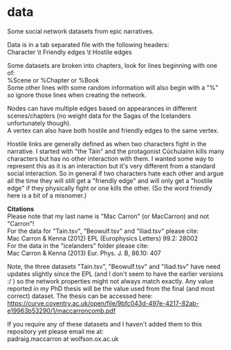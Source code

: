 # data

Some social network datasets from  epic narratives.

Data is in a tab separated file with the following headers: <br />
Character \t Friendly edges \t Hostile edges

Some datasets are broken into chapters, look for lines beginning with one of:<br />
%Scene or %Chapter or %Book<br />
Some other lines with some random information will also begin with a "%" so ignore those lines when creating the network.

Nodes can have multiple edges based on appearances in different scenes/chapters (no weight data for the Sagas of the Icelanders unfortunately though). <br />
A vertex can also have both hostile and friendly edges to the same vertex. <br/>

Hostile links are generally defined as when two characters fight in the narrative. I started with "the Táin" and the protagonist Cúchulainn kills many characters but has no other interaction with them. I wanted some way to represent this as it is an interaction but it's very different from a standard social interaction. So in general if two characters hate each other and argue all the time they will still get a "friendly edge" and will only get a "hostile edge" if they physically fight or one kills the other. (So the word friendly here is a bit of a misnomer.)


**Citations**<br />
Please note that my last name is "Mac Carron" (or MacCarron) and not "Carron"!<br />
For the data for "Tain.tsv", "Beowulf.tsv" and "Iliad.tsv" please cite:<br />
Mac Carron & Kenna (2012) EPL (Europhysics Letters) 99.2: 28002<br />
For the data in the "icelanders" folder please cite:<br />
Mac Carron & Kenna (2013) Eur. Phys. J. B, 86.10: 407<br />


Note, the three datasets "Tain.tsv", "Beowulf.tsv" and "Iliad.tsv" have need updates slightly since the EPL (and I don't seem to have the earlier versions :/ ) so the network properties might not always match exactly. Any value reported in my PhD thesis will be the value used from the final (and most correct) dataset. The thesis can be accessed here:<br />
https://curve.coventry.ac.uk/open/file/9bfc043d-497e-4217-82ab-e19963b53290/1/maccarroncomb.pdf


If you require any of these datasets and I haven't added them to this repository yet please email me at:<br />
padraig.maccarron at wolfson.ox.ac.uk
